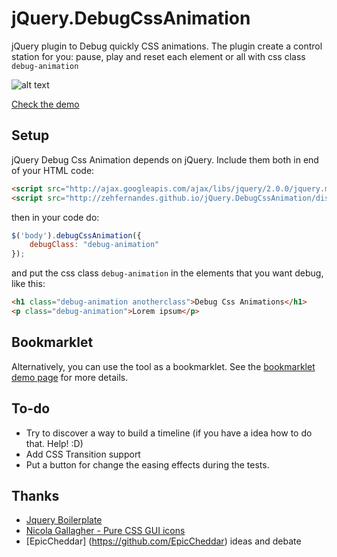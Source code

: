 jQuery.DebugCssAnimation
========================

jQuery plugin to Debug quickly CSS animations. The plugin create a control station for you: pause, play and reset each element or all with css class `debug-animation`

![alt text](http://zehfernandes.com/arquivos/control-panel-img.png "Image of control panel")

[Check the demo](http://zehfernandes.github.io/jQuery.DebugCssAnimation/demo/)

## Setup

jQuery Debug Css Animation depends on jQuery. Include them both in end of your HTML code:

```html
<script src="http://ajax.googleapis.com/ajax/libs/jquery/2.0.0/jquery.min.js"></script>
<script src="http://zehfernandes.github.io/jQuery.DebugCssAnimation/dist/jquery.debugcssanimation.min.js"></script>
```

then in your code do:

```javascript
$('body').debugCssAnimation({
	debugClass: "debug-animation"
});
```
and put the css class `debug-animation` in the elements that you want debug, like this:

```html
<h1 class="debug-animation anotherclass">Debug Css Animations</h1>
<p class="debug-animation">Lorem ipsum</p>
```

## Bookmarklet

Alternatively, you can use the tool as a bookmarklet. See the [bookmarklet demo page](demo/bookmarklet-demo.html) for more details.

## To-do

* Try to discover a way to build a timeline (if you have a idea how to do that. Help! :D)
* Add CSS Transition support
* Put a button for change the easing effects during the tests.

## Thanks

* [Jquery Boilerplate](http://jqueryboilerplate.com/)
* [Nicola Gallagher - Pure CSS GUI icons](http://nicolasgallagher.com/pure-css-gui-icons/)
* [EpicCheddar] (https://github.com/EpicCheddar) ideas and debate

